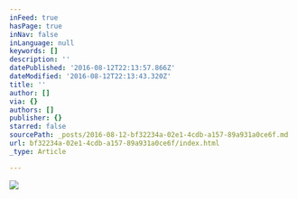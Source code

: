 ```yaml
---
inFeed: true
hasPage: true
inNav: false
inLanguage: null
keywords: []
description: ''
datePublished: '2016-08-12T22:13:57.866Z'
dateModified: '2016-08-12T22:13:43.320Z'
title: ''
author: []
via: {}
authors: []
publisher: {}
starred: false
sourcePath: _posts/2016-08-12-bf32234a-02e1-4cdb-a157-89a931a0ce6f.md
url: bf32234a-02e1-4cdb-a157-89a931a0ce6f/index.html
_type: Article

---
```

![](https://the-grid-user-content.s3-us-west-2.amazonaws.com/47cb0496-e066-4c3d-9ee6-86cf98388fe4.jpg)
